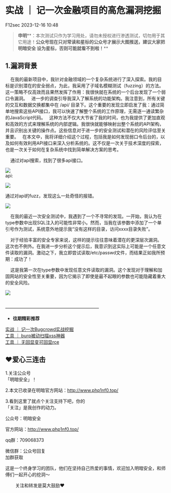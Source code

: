 #  实战 ｜ 记一次金融项目的高危漏洞挖掘   
 F12sec   2023-12-16 10:48  
  
> **申明****：本次测试只作为学习用处，请勿未授权进行渗透测试，切勿用于其它用途！**公众号现在只对常读和星标的公众号才展示大图推送，建议大家把   
明暗安全 设为星标，否则可能就看不到啦！****  
  
## 1.漏洞背景  
  
    在我的最新项目中，我针对金融领域的一个复杂系统进行了深入探索。我的目标是识别潜在的安全弱点，为此，我采用了子域名模糊测试（fuzzing）的方法。这一策略不仅高效而且果然发挥了作用：我很快就在系统的一个后台发现了一个弱口令漏洞。   进一步的调查引导我深入了解系统的功能架构。我注意到，所有关键的交互和数据交换都集中在 /api/ 目录下。这个重要的发现立即启发了我：通过简单地搜索这些API接口，我可以快速了解整个系统的工作原理，无需逐一通读繁杂的JavaScript代码。   这种方法不仅大大节省了我的时间，也为我提供了更加直观和高效的方式来理解系统的内部逻辑。我很快就能够映射出整个系统的API架构，并且识别出关键的操作点。这些信息对于进一步的安全测试和潜在的风险评估至关重要。   在本文中，我将详细介绍这个过程，包括我是如何发现弱口令后台的，以及如何有效利用API接口来深入分析系统的。这不仅是一次关于技术深度的探索，也是一次关于如何在复杂系统中找到简单解决方案的思考。  
  
    通过对api搜索，找到了很多api接口。  
  
  
![](https://mmbiz.qpic.cn/mmbiz_png/kq6gvfy0n7qtZFicGEQk2Hus0VNkNtJ0kN2UPBDD3RhmCnOqUr1EYFU94zMYz1NzibLMsPjg9sh1cX062nCON1Ng/640?wx_fmt=png "")  
api:  
  
![](https://mmbiz.qpic.cn/mmbiz_png/kq6gvfy0n7qtZFicGEQk2Hus0VNkNtJ0kyXiaEzK27wcyTB1O9nKbAr4SbiaV7xl0TOxMJFJmaXZvVNicsNqEkukfA/640?wx_fmt=png "")  
  
通过对api的fuzz，发现这么一处奇怪的报错。  
  
![](https://mmbiz.qpic.cn/mmbiz_png/kq6gvfy0n7qtZFicGEQk2Hus0VNkNtJ0kPvHfYGRNicNDDNcoPSzdVLtGIJHsJbG31HJO1DOHMJaD1uZGIajMhMw/640?wx_fmt=png&from=appmsg "")  
  
    在我的最近一次安全测试中，我遇到了一个不寻常的发现。一开始，我认为在type参数中出现SQL注入的可能性非常小。然而，当我在该参数中添加了一个单引号作为测试，系统意外地提示我“没有这样的目录，访问xxxx目录失败”。  
  
    对于经验丰富的安全专家来说，这样的提示往往意味着潜在的更深层次漏洞。这次也不例外。在我进一步分析这个提示后，我意识到这实际上可能是一个任意文件读取的漏洞。激动之下，我立即尝试读取/etc/passwd文件，而结果正如我所预期：成功了！  
  
    这是我第一次在type参数中发现任意文件读取的漏洞。这个发现对于理解和加固网站的安全性至关重要，因为它揭示了即使是最不起眼的参数也可能隐藏着重大的安全风险。  
  
  
  
![](https://mmbiz.qpic.cn/mmbiz_png/kq6gvfy0n7qtZFicGEQk2Hus0VNkNtJ0kILo6mzQUPefRd26TNVHYySFlRUXRELVPBYlwZSAWXVFLdkDXwDfFog/640?wx_fmt=png&from=appmsg "")  
  
  
   
—————————————————————  
- **往期精彩推荐**  
  
[实战 ｜ 记一次Bugcrowd实战挖掘](http://mp.weixin.qq.com/s?__biz=MzkxMjYxODcyNA==&mid=2247483741&idx=1&sn=c5c89a2457162676f7ded4cf0ad60ce5&chksm=c10b64d6f67cedc0a0e78ace121952ffe8e19d5f512ecf8a59d93c90f1332cbea1380a59c53f&scene=21#wechat_redirect)  
[工具 ｜ burp被动扫描xss神器](http://mp.weixin.qq.com/s?__biz=MzkxMjYxODcyNA==&mid=2247483723&idx=1&sn=958a74524e740b397d2af6a3d1846543&chksm=c10b64c0f67cedd62434c5743ea0a3a2d65e630e63b70f81ea18ea53c6a7322ec13ccaf789fb&scene=21#wechat_redirect)  
[工具 ｜ 无回显变可回显rce](http://mp.weixin.qq.com/s?__biz=MzkxMjYxODcyNA==&mid=2247483708&idx=1&sn=28e86af2eb69e69cec8255fe487fffdf&chksm=c10b64b7f67ceda1f62361cdce50ce8d07da0a08970e5a385155df076d6cba61e43fccc8ab8c&scene=21#wechat_redirect)  
  
## ❤️爱心三连击  
  
1.关注公众号  
「明暗安全」！  
  
2.本文已收录在明暗官方网站：http://www.php1nf0.top/  
  
3.看到这里了就点个关注支持下吧，你的  
「关注」是我创作的动力。  
  
公众号：明暗安全  
  
官方网站：http://www.php1nf0.top/  
  
qq群：709068373  
  
微信群：公众号回复  
加群获取  
  
这是一个终身学习的团队，他们在坚持自己热爱的事情，欢迎加入明暗安全，和师傅们一起开心的挖洞～  
  
        关注和转发是莫大鼓励❤️  
  
